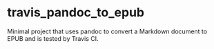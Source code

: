 # travis_pandoc_to_epub
Minimal project that uses pandoc to convert a Markdown document to EPUB and is tested by Travis CI.

